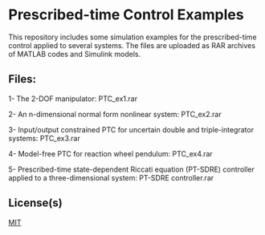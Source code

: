 # Prescribed-time Control Examples

This repository includes some simulation examples for the prescribed-time control applied to several systems. The files are uploaded as RAR archives of MATLAB codes and Simulink models. 

## Files:

1- The 2-DOF manipulator: PTC_ex1.rar

2- An n-dimensional normal form nonlinear system: PTC_ex2.rar

3- Input/output constrained PTC for uncertain double and triple-integrator systems: PTC_ex3.rar

4- Model-free PTC for reaction wheel pendulum: PTC_ex4.rar

5- Prescribed-time state-dependent Riccati equation (PT-SDRE) controller applied to a three-dimensional system: PT-SDRE controller.rar


## License(s)

[MIT](https://choosealicense.com/licenses/mit/)
